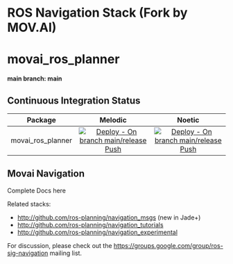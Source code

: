 ROS Navigation Stack (Fork by MOV.AI)
====================

# movai_ros_planner

**main branch: main**

## Continuous    Integration Status

| Package         | Melodic         | Noetic | 
| :---:           | :---:           | :---:  |
| movai_ros_planner      | [![Deploy - On branch main/release Push](https://github.com/MOV-AI/movai_ros_planner/actions/workflows/DeployOnMergeMain.yml/badge.svg)](https://github.com/MOV-AI/movai_ros_planner/actions/workflows/DeployOnMergeMain.yml) | [![Deploy - On branch main/release Push](https://github.com/MOV-AI/movai_ros_planner/actions/workflows/DeployOnMergeMain.yml/badge.svg)](https://github.com/MOV-AI/movai_ros_planner/actions/workflows/DeployOnMergeMain.yml) | 


## Movai Navigation

Complete Docs here


Related stacks:

 * http://github.com/ros-planning/navigation_msgs (new in Jade+)
 * http://github.com/ros-planning/navigation_tutorials
 * http://github.com/ros-planning/navigation_experimental

For discussion, please check out the
https://groups.google.com/group/ros-sig-navigation mailing list.
